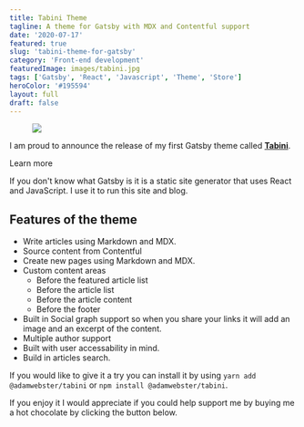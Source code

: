 ```yaml
---
title: Tabini Theme
tagline: A theme for Gatsby with MDX and Contentful support
date: '2020-07-17'
featured: true
slug: 'tabini-theme-for-gatsby'
category: 'Front-end development'
featuredImage: images/tabini.jpg
tags: ['Gatsby', 'React', 'Javascript', 'Theme', 'Store']
heroColor: '#195594'
layout: full
draft: false
---
```


 <figure>

![](/images/tabini01.jpg)

</figure>

I am proud to announce the release of my first Gatsby theme called [**Tabini**](https://gatsbytheme.adamwebster.me/tabini).

<LinkButton to="/tabini">Learn more</LinkButton>


If you don't know what Gatsby is it is a static site generator that uses React and JavaScript.  I use it to run this site and blog.


## Features of the theme

- Write articles using Markdown and MDX.
- Source content from Contentful
- Create new pages using Markdown and MDX.
- Custom content areas
  - Before the featured article list
  - Before the article list
  - Before the article content
  - Before the footer
- Built in Social graph support so when you share your links it will add an image and an excerpt of the content.
- Multiple author support
- Built with user accessability in mind.
- Build in articles search.


If you would like to give it a try you can install it by using `yarn add @adamwebster/tabini` or `npm install @adamwebster/tabini`.

If you enjoy it I would appreciate if you could help support me by buying me a hot chocolate by clicking the button below.

<BuyMeACoffeeWidget />
